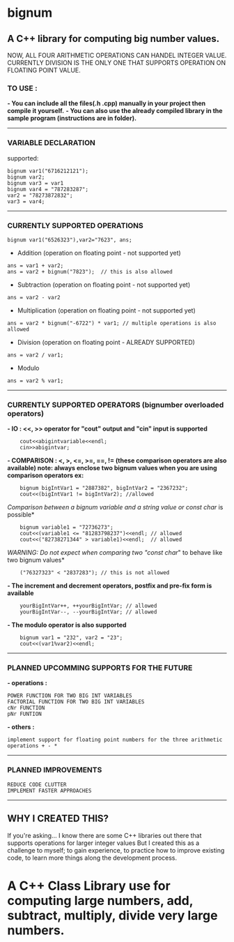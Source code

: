 # bignum

## A C++ library for computing big number values.

NOW, ALL FOUR ARITHMETIC OPERATIONS CAN HANDEL INTEGER VALUE.
CURRENTLY DIVISION IS THE ONLY ONE THAT SUPPORTS OPERATION ON FLOATING POINT VALUE.

### TO USE :

   **- You can include all the files(.h .cpp) manually in your project then compile it yourself.**
   **- You can also use the already compiled library in the sample program (instructions are in folder).**

--------------------------------------------------------------------------------------
### VARIABLE DECLARATION

  supported:
  
    bignum var1("6716212121");
    bignum var2;  
    bignum var3 = var1
    bignum var4 = "787283287";
    var2 = "78273872832";
    var3 = var4;
    
--------------------------------------------------------------------------------------

### CURRENTLY SUPPORTED OPERATIONS

    bignum var1("6526323"),var2="7623", ans;
    
   - Addition (operation on floating point - not supported yet)
   
    ans = var1 + var2;
    ans = var2 + bignum("7823");  // this is also allowed
    
   - Subtraction (operation on floating point - not supported yet)
   
    ans = var2 - var2
    
   - Multiplication (operation on floating point - not supported yet)
   
    ans = var2 * bignum("-6722") * var1; // multiple operations is also allowed
    
   - Division (operation on floating point - ALREADY SUPPORTED)
   
    ans = var2 / var1;
    
   - Modulo
   
    ans = var2 % var1;
    
--------------------------------------------------------------------------------------
### CURRENTLY SUPPORTED OPERATORS (bignumber overloaded operators)

**- IO : <<, >> operator for "cout" output and "cin" input is supported**

        cout<<abigintvariable<<endl; 
        cin>>abigintvar;
        
   
**- COMPARISON : <, >, <=, >=, ==, != (these comparison operators are also available) note: always enclose two bignum values when you are using comparison operators ex:**

        bignum bigIntVar1 = "2887382", bigIntVar2 = "2367232";
        cout<<(bigIntVar1 != bigIntVar2); //allowed

   *Comparison between a bignum variable and a string value or const char* is possible*

        bignum variable1 = "72736273";
        cout<<(variable1 <= "81283798237")<<endl; // allowed 
        cout<<("82738271344" > variable1)<<endl;  // allowed

   *WARNING: Do not expect when comparing two "const char*" to behave like two bignum values*

        ("76327323" < "2837283"); // this is not allowed


**- The increment and decrement operators, postfix and pre-fix form is available**

        yourBigIntVar++, ++yourBigIntVar; // allowed
        yourBigIntVar--, --yourBigIntVar; // allowed
        
**- The modulo operator is also supported**
        
        bignum var1 = "232", var2 = "23";
        cout<<(var1%var2)<<endl;
    
---------------------------------------------------------------------------------------

### PLANNED UPCOMMING SUPPORTS FOR THE FUTURE

   **- operations :**
   
    POWER FUNCTION FOR TWO BIG INT VARIABLES
    FACTORIAL FUNCTION FOR TWO BIG INT VARIABLES
    cNr FUNCTION 
    pNr FUNTION
    
   **- others :**
     
    implement support for floating point numbers for the three arithmetic operations + - *
    
--------------------------------------------------------------------------------------

### PLANNED IMPROVEMENTS
    
    REDUCE CODE CLUTTER
    IMPLEMENT FASTER APPROACHES
    
--------------------------------------------------------------------------------------

## WHY I CREATED THIS?
    
   If you're asking...
   I know there are some C++ libraries out there that supports operations for larger integer values
   But I created this as a challenge to myself;
   to gain experience, to practice how to improve existing code, to learn more things along the development process.
   
# A C++ Class Library use for computing large numbers, add, subtract, multiply, divide very large numbers.
